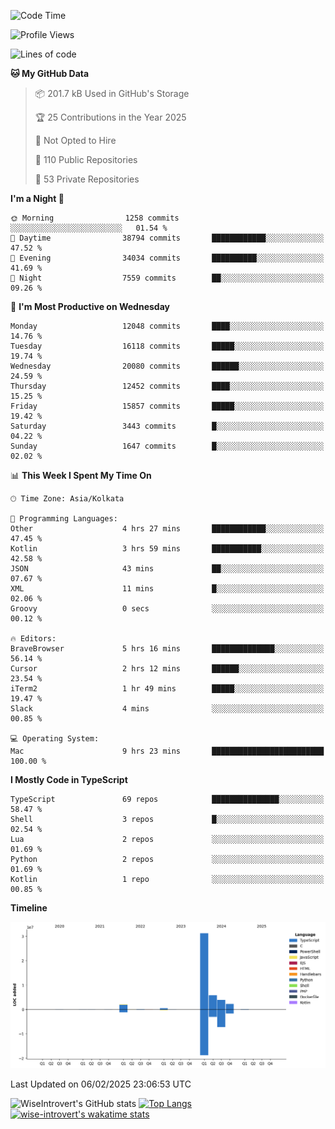 <!--START_SECTION:waka-->
![Code Time](http://img.shields.io/badge/Code%20Time-2%2C196%20hrs%2017%20mins-blue)

![Profile Views](http://img.shields.io/badge/Profile%20Views-0-blue)

![Lines of code](https://img.shields.io/badge/From%20Hello%20World%20I%27ve%20Written-46.4%20million%20lines%20of%20code-blue)

**🐱 My GitHub Data** 

> 📦 201.7 kB Used in GitHub's Storage 
 > 
> 🏆 25 Contributions in the Year 2025
 > 
> 🚫 Not Opted to Hire
 > 
> 📜 110 Public Repositories 
 > 
> 🔑 53 Private Repositories 
 > 
**I'm a Night 🦉** 

```text
🌞 Morning                1258 commits        ░░░░░░░░░░░░░░░░░░░░░░░░░   01.54 % 
🌆 Daytime                38794 commits       ████████████░░░░░░░░░░░░░   47.52 % 
🌃 Evening                34034 commits       ██████████░░░░░░░░░░░░░░░   41.69 % 
🌙 Night                  7559 commits        ██░░░░░░░░░░░░░░░░░░░░░░░   09.26 % 
```
📅 **I'm Most Productive on Wednesday** 

```text
Monday                   12048 commits       ████░░░░░░░░░░░░░░░░░░░░░   14.76 % 
Tuesday                  16118 commits       █████░░░░░░░░░░░░░░░░░░░░   19.74 % 
Wednesday                20080 commits       ██████░░░░░░░░░░░░░░░░░░░   24.59 % 
Thursday                 12452 commits       ████░░░░░░░░░░░░░░░░░░░░░   15.25 % 
Friday                   15857 commits       █████░░░░░░░░░░░░░░░░░░░░   19.42 % 
Saturday                 3443 commits        █░░░░░░░░░░░░░░░░░░░░░░░░   04.22 % 
Sunday                   1647 commits        █░░░░░░░░░░░░░░░░░░░░░░░░   02.02 % 
```


📊 **This Week I Spent My Time On** 

```text
🕑︎ Time Zone: Asia/Kolkata

💬 Programming Languages: 
Other                    4 hrs 27 mins       ████████████░░░░░░░░░░░░░   47.45 % 
Kotlin                   3 hrs 59 mins       ███████████░░░░░░░░░░░░░░   42.58 % 
JSON                     43 mins             ██░░░░░░░░░░░░░░░░░░░░░░░   07.67 % 
XML                      11 mins             █░░░░░░░░░░░░░░░░░░░░░░░░   02.06 % 
Groovy                   0 secs              ░░░░░░░░░░░░░░░░░░░░░░░░░   00.12 % 

🔥 Editors: 
BraveBrowser             5 hrs 16 mins       ██████████████░░░░░░░░░░░   56.14 % 
Cursor                   2 hrs 12 mins       ██████░░░░░░░░░░░░░░░░░░░   23.54 % 
iTerm2                   1 hr 49 mins        █████░░░░░░░░░░░░░░░░░░░░   19.47 % 
Slack                    4 mins              ░░░░░░░░░░░░░░░░░░░░░░░░░   00.85 % 

💻 Operating System: 
Mac                      9 hrs 23 mins       █████████████████████████   100.00 % 
```

**I Mostly Code in TypeScript** 

```text
TypeScript               69 repos            ███████████████░░░░░░░░░░   58.47 % 
Shell                    3 repos             █░░░░░░░░░░░░░░░░░░░░░░░░   02.54 % 
Lua                      2 repos             ░░░░░░░░░░░░░░░░░░░░░░░░░   01.69 % 
Python                   2 repos             ░░░░░░░░░░░░░░░░░░░░░░░░░   01.69 % 
Kotlin                   1 repo              ░░░░░░░░░░░░░░░░░░░░░░░░░   00.85 % 
```



**Timeline**

![Lines of Code chart](https://raw.githubusercontent.com/wise-introvert/wise-introvert/master/assets/bar_graph.png)


 Last Updated on 06/02/2025 23:06:53 UTC
<!--END_SECTION:waka-->

![WiseIntrovert's GitHub stats](https://github-readme-stats.vercel.app/api?username=wise-introvert&count_private=true&show_icons=true)
[![Top Langs](https://github-readme-stats.vercel.app/api/top-langs/?username=wise-introvert&langs_count=10)](https://github.com/anuraghazra/github-readme-stats)
[![wise-introvert's wakatime stats](https://github-readme-stats.vercel.app/api/wakatime?username=wiseintrovert)](https://github.com/anuraghazra/github-readme-stats)
